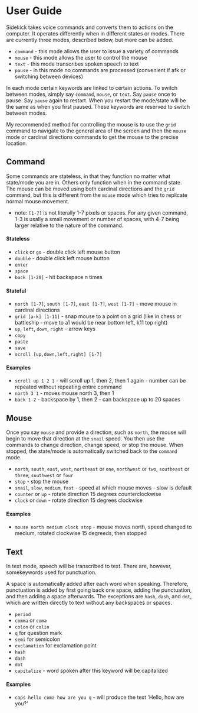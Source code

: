 # User Guide

Sidekick takes voice commands and converts them to actions on the computer. It operates differently when in different states or modes. There are currently three modes, described below, but more can be added.

- `command` - this mode allows the user to issue a variety of commands
- `mouse` - this mode allows the user to control the mouse
- `text` - this mode transcribes spoken speech to text
- `pause` - in this mode no commands are processed (convenient if afk or switching between devices)

In each mode certain keywords are linked to certain actions. To switch between modes, simply say `command`, `mouse`, or `text`. Say `pause` once to pause. Say `pause` again to restart. When you restart the mode/state will be the same as when you first paused. These keywords are reserved to switch between modes. 

My recommended method for controlling the mouse is to use the `grid` command to navigate to the general area of the screen and then the `mouse` mode or cardinal directions commands to get the mouse to the precise location. 

## Command

Some commands are stateless, in that they function no matter what state/mode you are in. Others only function when in the command state. The mouse can be moved using both cardinal directions and the `grid` command, but this is different from the `mouse` mode which tries to replicate normal mouse movement. 

- note: `[1-7]` is not literally 1-7 pixels or spaces. For any given command, 1-3 is usally a small movement or number of spaces, with 4-7 being larger relative to the nature of the command.

#### Stateless

- `click` or `go` - double click left mouse button
- `double` - double click left mouse button
- `enter` 
- `space`
- `back [1-20]` - hit backspace n times

#### Stateful

- `north [1-7]`, `south [1-7]`, `east [1-7]`, `west [1-7]` - move mouse in cardinal directions 
- `grid [a-k] [1-11]` - snap mouse to a point on a grid (like in chess or battleship - move to a1 would be near bottom left, k11 top right)
- `up`, `left`, `down`, `right` - arrow keys
- `copy`
- `paste`
- `save`
- `scroll [up,down,left,right] [1-7]` 

#### Examples

- `scroll up 1 2 1` - will scroll up 1, then 2, then 1 again - number can be repeated without repeating entire command
- `north 3 1` - moves mouse north 3, then 1
- `back 1 2` - backspace by 1, then 2 - can backspace up to 20 spaces

## Mouse

Once you say `mouse` and provide a direction, such as `north`, the mouse will begin to move that direction at the `snail` speed. You then use the commands to change direction, change speed, or stop the mouse. When stopped, the state/mode is automatically switched back to the `command` mode. 

- `north`, `south`, `east`, `west`, `northeast` or `one`, `northwest` or `two`, `southeast` or `three`, `southwest` or `four`
- `stop` - stop the mouse
- `snail`, `slow`, `medium`, `fast` - speed at which mouse moves - slow is default
- `counter` or `up` - rotate direction 15 degrees counterclockwise
- `clock` or `down` - rotate direction 15 degrees clockwise

#### Examples

- `mouse north medium clock stop` - mouse moves north, speed changed to medium, rotated clockwise 15 degreeds, then stopped

## Text

In text mode, speech will be transcribed to text. There are, however, somekeywords used for punctuation. 

A space is automatically added after each word when speaking. Therefore, punctuation is added by first going back one space, adding the punctuation, and then adding a space afterwards. The exceptions are `hash`, `dash`, and `dot`, which are written directly to text without any backspaces or spaces.

- `period`
- `comma` or `coma`
- `colon` or `colin`
- `q` for question mark
- `semi` for semicolon
- `exclamation` for exclamation point
- `hash`
- `dash`
- `dot`
- `capitalize` - word spoken after this keyword will be capitalized

#### Examples

- `caps hello coma how are you q` - will produce the text 'Hello, how are you?'